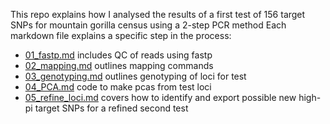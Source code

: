 This repo explains how I analysed the results of a first test of 156 target SNPs for mountain gorilla census using a 2-step PCR method
Each markdown file explains a specific step in the process:
- [01_fastp.md](https://github.com/sudmantlab/rishi/blob/main/gorilla_census/Jan_2step_prc_test/01_fastp.md) includes QC of reads using fastp
- [02_mapping.md](https://github.com/sudmantlab/rishi/blob/main/gorilla_census/Jan_2step_prc_test/02_mapping.md) outlines mapping commands
- [03_genotyping.md](https://github.com/sudmantlab/rishi/blob/main/gorilla_census/Jan_2step_prc_test/03_genotyping.md) outlines genotyping of loci for test
- [04_PCA.md](https://github.com/sudmantlab/rishi/blob/main/gorilla_census/Jan_2step_prc_test/04_PCA.md) code to make pcas from test loci
- [05_refine_loci.md](https://github.com/sudmantlab/rishi/blob/main/gorilla_census/Jan_2step_prc_test/05_refine_loci.md) covers how to identify and export possible new high-pi target SNPs for a refined second test
